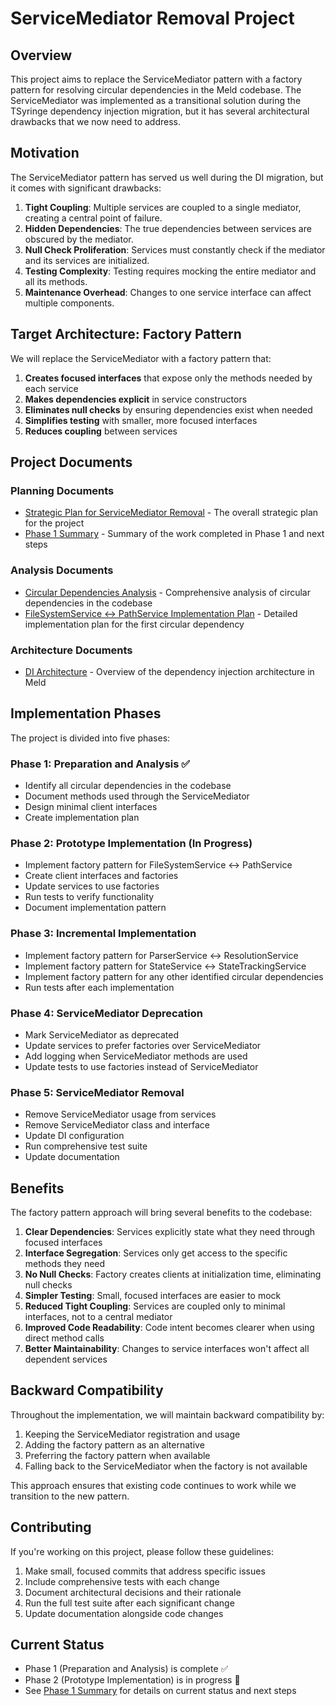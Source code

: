# ServiceMediator Removal Project

## Overview

This project aims to replace the ServiceMediator pattern with a factory pattern for resolving circular dependencies in the Meld codebase. The ServiceMediator was implemented as a transitional solution during the TSyringe dependency injection migration, but it has several architectural drawbacks that we now need to address.

## Motivation

The ServiceMediator pattern has served us well during the DI migration, but it comes with significant drawbacks:

1. **Tight Coupling**: Multiple services are coupled to a single mediator, creating a central point of failure.
2. **Hidden Dependencies**: The true dependencies between services are obscured by the mediator.
3. **Null Check Proliferation**: Services must constantly check if the mediator and its services are initialized.
4. **Testing Complexity**: Testing requires mocking the entire mediator and all its methods.
5. **Maintenance Overhead**: Changes to one service interface can affect multiple components.

## Target Architecture: Factory Pattern

We will replace the ServiceMediator with a factory pattern that:

1. **Creates focused interfaces** that expose only the methods needed by each service
2. **Makes dependencies explicit** in service constructors
3. **Eliminates null checks** by ensuring dependencies exist when needed
4. **Simplifies testing** with smaller, more focused interfaces
5. **Reduces coupling** between services

## Project Documents

### Planning Documents

- [Strategic Plan for ServiceMediator Removal](./RM-SERVICEMEDIATOR.md) - The overall strategic plan for the project
- [Phase 1 Summary](./phase1-summary.md) - Summary of the work completed in Phase 1 and next steps

### Analysis Documents

- [Circular Dependencies Analysis](./circular-dependencies-analysis.md) - Comprehensive analysis of circular dependencies in the codebase
- [FileSystemService ↔ PathService Implementation Plan](./filesystem-path-factory-implementation-plan.md) - Detailed implementation plan for the first circular dependency

### Architecture Documents

- [DI Architecture](../../docs/dev/DI-ARCHITECTURE.md) - Overview of the dependency injection architecture in Meld

## Implementation Phases

The project is divided into five phases:

### Phase 1: Preparation and Analysis ✅

- Identify all circular dependencies in the codebase
- Document methods used through the ServiceMediator
- Design minimal client interfaces
- Create implementation plan

### Phase 2: Prototype Implementation (In Progress)

- Implement factory pattern for FileSystemService ↔ PathService
- Create client interfaces and factories
- Update services to use factories
- Run tests to verify functionality
- Document implementation pattern

### Phase 3: Incremental Implementation

- Implement factory pattern for ParserService ↔ ResolutionService
- Implement factory pattern for StateService ↔ StateTrackingService
- Implement factory pattern for any other identified circular dependencies
- Run tests after each implementation

### Phase 4: ServiceMediator Deprecation

- Mark ServiceMediator as deprecated
- Update services to prefer factories over ServiceMediator
- Add logging when ServiceMediator methods are used
- Update tests to use factories instead of ServiceMediator

### Phase 5: ServiceMediator Removal

- Remove ServiceMediator usage from services
- Remove ServiceMediator class and interface
- Update DI configuration
- Run comprehensive test suite
- Update documentation

## Benefits

The factory pattern approach will bring several benefits to the codebase:

1. **Clear Dependencies**: Services explicitly state what they need through focused interfaces
2. **Interface Segregation**: Services only get access to the specific methods they need
3. **No Null Checks**: Factory creates clients at initialization time, eliminating null checks
4. **Simpler Testing**: Small, focused interfaces are easier to mock
5. **Reduced Tight Coupling**: Services are coupled only to minimal interfaces, not to a central mediator
6. **Improved Code Readability**: Code intent becomes clearer when using direct method calls
7. **Better Maintainability**: Changes to service interfaces won't affect all dependent services

## Backward Compatibility

Throughout the implementation, we will maintain backward compatibility by:

1. Keeping the ServiceMediator registration and usage
2. Adding the factory pattern as an alternative
3. Preferring the factory pattern when available
4. Falling back to the ServiceMediator when the factory is not available

This approach ensures that existing code continues to work while we transition to the new pattern.

## Contributing

If you're working on this project, please follow these guidelines:

1. Make small, focused commits that address specific issues
2. Include comprehensive tests with each change
3. Document architectural decisions and their rationale
4. Run the full test suite after each significant change
5. Update documentation alongside code changes

## Current Status

- Phase 1 (Preparation and Analysis) is complete ✅
- Phase 2 (Prototype Implementation) is in progress 🚧
- See [Phase 1 Summary](./phase1-summary.md) for details on current status and next steps 